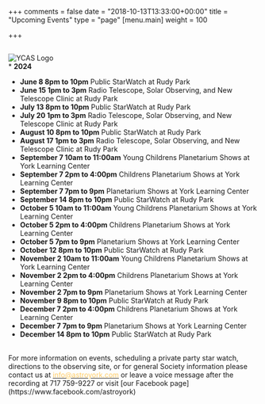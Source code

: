 +++
comments = false
date = "2018-10-13T13:33:00+00:00"
title = "Upcoming Events"
type = "page"
[menu.main]
weight = 100

+++

## 
![YCAS Logo](../img/YCAS2018b.jpg "York County Astronomical Society")
<br>* **2024**<br>
* **June 8 8pm to 10pm** Public StarWatch at Rudy Park<br>
* **June 15 1pm to 3pm** Radio Telescope, Solar Observing, and New Telescope Clinic at Rudy Park<br>
* **July 13 8pm to 10pm** Public StarWatch at Rudy Park<br>
* **July 20 1pm to 3pm** Radio Telescope, Solar Observing, and New Telescope Clinic at Rudy Park<br>
* **August 10 8pm to 10pm** Public StarWatch at Rudy Park<br>
* **August 17 1pm to 3pm** Radio Telescope, Solar Observing, and New Telescope Clinic at Rudy Park<br>
* **September 7 10am to 11:00am** Young Childrens Planetarium Shows at York Learning Center<br>
* **September 7 2pm to 4:00pm** Childrens Planetarium Shows at York Learning Center<br>
* **September 7 7pm to 9pm** Planetarium Shows at York Learning Center<br>
* **September 14 8pm to 10pm** Public StarWatch at Rudy Park<br>
* **October 5 10am to 11:00am** Young Childrens Planetarium Shows at York Learning Center<br>
* **October 5 2pm to 4:00pm** Childrens Planetarium Shows at York Learning Center<br>
* **October 5 7pm to 9pm** Planetarium Shows at York Learning Center<br>
* **October 12 8pm to 10pm** Public StarWatch at Rudy Park<br>
* **November 2 10am to 11:00am** Young Childrens Planetarium Shows at York Learning Center<br>
* **November 2 2pm to 4:00pm** Childrens Planetarium Shows at York Learning Center<br>
* **November 2 7pm to 9pm** Planetarium Shows at York Learning Center<br>
* **November 9 8pm to 10pm** Public StarWatch at Rudy Park<br>
* **December 7 2pm to 4:00pm** Childrens Planetarium Shows at York Learning Center<br>
* **December 7 7pm to 9pm** Planetarium Shows at York Learning Center<br>
* **December 14 8pm to 10pm** Public StarWatch at Rudy Park<br>
<br>
For more information on events, scheduling a private party star watch, directions to the observing site, or for general Society information please contact us at <a href="mailto:info@astroyork.com"><font color="#FFCC66">info@astroyork.com</font></a> or leave a voice message after the recording at 717 759-9227 or visit [our Facebook page](https://www.facebook.com/astroyork)

